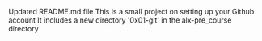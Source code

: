 Updated README.md file
This is a small project on setting up your Github account
It includes a new directory '0x01-git' in the alx-pre_course directory

